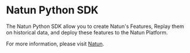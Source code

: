 # Natun Python SDK

The Natun Python SDK allow you to create Natun's Features,
Replay them on historical data, and deploy these features to the Natun Platform.

For more information, please visit [Natun](https://natun.ai/).